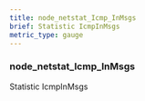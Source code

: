 ```yaml
---
title: node_netstat_Icmp_InMsgs
brief: Statistic IcmpInMsgs
metric_type: gauge
---
```

### node_netstat_Icmp_InMsgs

Statistic IcmpInMsgs